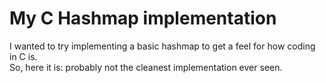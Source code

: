 # My C Hashmap implementation

I wanted to try implementing a basic hashmap to get a feel for how coding in C is.\
So, here it is: probably not the cleanest implementation ever seen.

